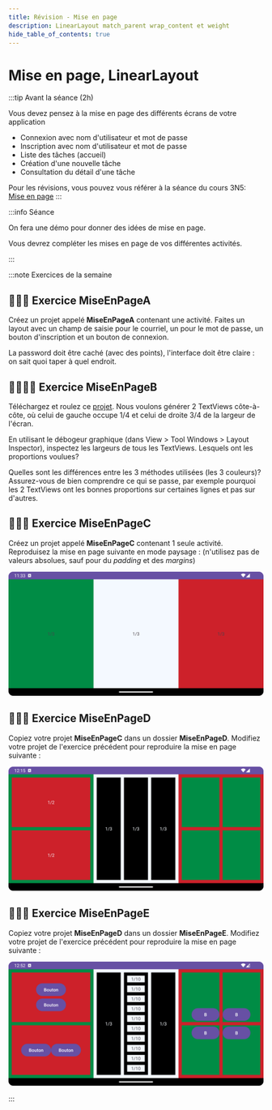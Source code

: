 ```yaml
---
title: Révision - Mise en page
description: LinearLayout match_parent wrap_content et weight
hide_table_of_contents: true
---
```


# Mise en page, LinearLayout

<Row>

<Column>

:::tip Avant la séance (2h)

Vous devez pensez à la mise en page des différents écrans de votre application

- Connexion avec nom d'utilisateur et mot de passe
- Inscription avec nom d'utilisateur et mot de passe
- Liste des tâches (accueil)
- Création d'une nouvelle tâche
- Consultation du détail d'une tâche

Pour les révisions, vous pouvez vous référer à la séance du cours 3N5:
[Mise en page](https://info.cegepmontpetit.ca/3N5-Prog3/cours/6.1-intro-android)
:::

</Column>

<Column>

:::info Séance

On fera une démo pour donner des idées de mise en page.

Vous devrez compléter les mises en page de vos différentes activités.

:::

</Column>

</Row>

:::note Exercices de la semaine

## 👨‍🎓🤖 Exercice MiseEnPageA

Créez un projet appelé **MiseEnPageA** contenant une activité. Faites un layout avec un champ de saisie pour le courriel, un pour le mot de passe, un bouton d'inscription et un bouton de connexion.

La password doit être caché (avec des points), l'interface doit être claire : on sait quoi taper à quel endroit.

## 👨‍🎓👨‍🎓 Exercice MiseEnPageB

Téléchargez et roulez ce [projet](https://github.com/departement-info-cem/4N6-Mobile/tree/main/code/Proportions).
Nous voulons générer 2 TextViews côte-à-côte, où celui de gauche occupe 1/4 et celui de droite 3/4 de la largeur de l'écran.

En utilisant le débogeur graphique (dans View > Tool Windows > Layout Inspector), inspectez les largeurs de tous les TextViews.
Lesquels ont les proportions voulues?

Quelles sont les différences entre les 3 méthodes utilisées (les 3 couleurs)?
Assurez-vous de bien comprendre ce qui se passe, par exemple pourquoi les 2 TextViews ont les bonnes proportions sur certaines lignes et pas sur d'autres.

## 👨‍🎓🤖 Exercice MiseEnPageC

Créez un projet appelé **MiseEnPageC** contenant 1 seule activité.
Reproduisez la mise en page suivante en mode paysage : (n'utilisez pas de valeurs absolues, sauf pour du *padding* et des *margins*)

![Mise en page](_02-mise-en-page/miseenpage1.png)

## 👨‍🎓🤖 Exercice MiseEnPageD

Copiez votre projet **MiseEnPageC** dans un dossier **MiseEnPageD**. Modifiez votre projet de l'exercice précédent pour reproduire la mise en page suivante :

![Mise en page](_02-mise-en-page/miseenpage2.png)

## 👨‍🎓🤖 Exercice MiseEnPageE

Copiez votre projet **MiseEnPageD** dans un dossier **MiseEnPageE**. Modifiez votre projet de l'exercice précédent pour reproduire la mise en page suivante :

![Mise en page](_02-mise-en-page/miseenpage3.png)

:::
